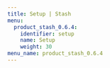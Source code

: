 ```yaml
---
title: Setup | Stash
menu:
  product_stash_0.6.4:
    identifier: setup
    name: Setup
    weight: 30
menu_name: product_stash_0.6.4
---
```


